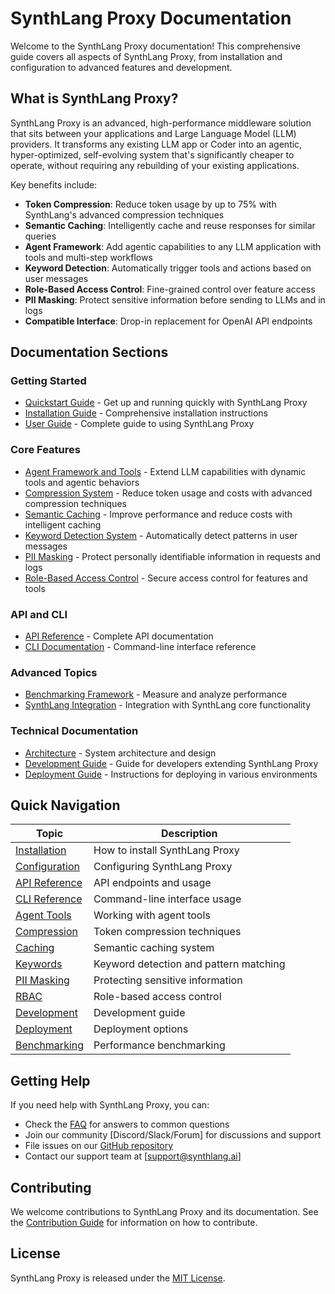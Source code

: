 # SynthLang Proxy Documentation

Welcome to the SynthLang Proxy documentation! This comprehensive guide covers all aspects of SynthLang Proxy, from installation and configuration to advanced features and development.

## What is SynthLang Proxy?

SynthLang Proxy is an advanced, high-performance middleware solution that sits between your applications and Large Language Model (LLM) providers. It transforms any existing LLM app or Coder into an agentic, hyper-optimized, self-evolving system that's significantly cheaper to operate, without requiring any rebuilding of your existing applications.

Key benefits include:

- **Token Compression**: Reduce token usage by up to 75% with SynthLang's advanced compression techniques
- **Semantic Caching**: Intelligently cache and reuse responses for similar queries
- **Agent Framework**: Add agentic capabilities to any LLM application with tools and multi-step workflows
- **Keyword Detection**: Automatically trigger tools and actions based on user messages
- **Role-Based Access Control**: Fine-grained control over feature access
- **PII Masking**: Protect sensitive information before sending to LLMs and in logs
- **Compatible Interface**: Drop-in replacement for OpenAI API endpoints

## Documentation Sections

### Getting Started

- [Quickstart Guide](quickstart.md) - Get up and running quickly with SynthLang Proxy
- [Installation Guide](installation.md) - Comprehensive installation instructions
- [User Guide](user_guide.md) - Complete guide to using SynthLang Proxy

### Core Features

- [Agent Framework and Tools](agents_tools.md) - Extend LLM capabilities with dynamic tools and agentic behaviors
- [Compression System](compression_system.md) - Reduce token usage and costs with advanced compression techniques
- [Semantic Caching](semantic_caching.md) - Improve performance and reduce costs with intelligent caching
- [Keyword Detection System](keyword_detection.md) - Automatically detect patterns in user messages
- [PII Masking](pii_masking.md) - Protect personally identifiable information in requests and logs
- [Role-Based Access Control](role_based_access_control.md) - Secure access control for features and tools

### API and CLI

- [API Reference](api.md) - Complete API documentation
- [CLI Documentation](cli.md) - Command-line interface reference

### Advanced Topics

- [Benchmarking Framework](benchmarking.md) - Measure and analyze performance
- [SynthLang Integration](synthlang_integration.md) - Integration with SynthLang core functionality

### Technical Documentation

- [Architecture](architecture.md) - System architecture and design
- [Development Guide](development.md) - Guide for developers extending SynthLang Proxy
- [Deployment Guide](deployment.md) - Instructions for deploying in various environments

## Quick Navigation

| Topic | Description |
|-------|-------------|
| [Installation](installation.md) | How to install SynthLang Proxy |
| [Configuration](user_guide.md#configuration) | Configuring SynthLang Proxy |
| [API Reference](api.md) | API endpoints and usage |
| [CLI Reference](cli.md) | Command-line interface usage |
| [Agent Tools](agents_tools.md) | Working with agent tools |
| [Compression](compression_system.md) | Token compression techniques |
| [Caching](semantic_caching.md) | Semantic caching system |
| [Keywords](keyword_detection.md) | Keyword detection and pattern matching |
| [PII Masking](pii_masking.md) | Protecting sensitive information |
| [RBAC](role_based_access_control.md) | Role-based access control |
| [Development](development.md) | Development guide |
| [Deployment](deployment.md) | Deployment options |
| [Benchmarking](benchmarking.md) | Performance benchmarking |

## Getting Help

If you need help with SynthLang Proxy, you can:

- Check the [FAQ](faq.md) for answers to common questions
- Join our community [Discord/Slack/Forum] for discussions and support
- File issues on our [GitHub repository](https://github.com/yourusername/synthlang-proxy)
- Contact our support team at [support@synthlang.ai]

## Contributing

We welcome contributions to SynthLang Proxy and its documentation. See the [Contribution Guide](development.md#contributing) for information on how to contribute.

## License

SynthLang Proxy is released under the [MIT License](../LICENSE).